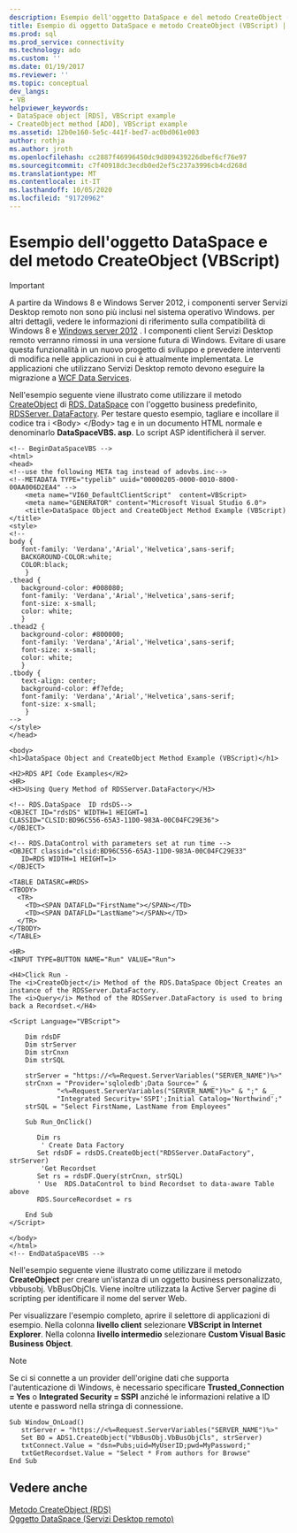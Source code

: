 ```yaml
---
description: Esempio dell'oggetto DataSpace e del metodo CreateObject (VBScript)
title: Esempio di oggetto DataSpace e metodo CreateObject (VBScript) | Microsoft Docs
ms.prod: sql
ms.prod_service: connectivity
ms.technology: ado
ms.custom: ''
ms.date: 01/19/2017
ms.reviewer: ''
ms.topic: conceptual
dev_langs:
- VB
helpviewer_keywords:
- DataSpace object [RDS], VBScript example
- CreateObject method [ADO], VBScript example
ms.assetid: 12b0e160-5e5c-441f-bed7-ac0bd061e003
author: rothja
ms.author: jroth
ms.openlocfilehash: cc2887f46996450dc9d809439226dbef6cf76e97
ms.sourcegitcommit: c7f40918dc3ecdb0ed2ef5c237a3996cb4cd268d
ms.translationtype: MT
ms.contentlocale: it-IT
ms.lasthandoff: 10/05/2020
ms.locfileid: "91720962"
---
```

# <a name="dataspace-object-and-createobject-method-example-vbscript"></a>Esempio dell'oggetto DataSpace e del metodo CreateObject (VBScript)
> [!IMPORTANT]
>  A partire da Windows 8 e Windows Server 2012, i componenti server Servizi Desktop remoto non sono più inclusi nel sistema operativo Windows. per altri dettagli, vedere le informazioni di riferimento sulla compatibilità di Windows 8 e [Windows server 2012](https://www.microsoft.com/download/details.aspx?id=27416) . I componenti client Servizi Desktop remoto verranno rimossi in una versione futura di Windows. Evitare di usare questa funzionalità in un nuovo progetto di sviluppo e prevedere interventi di modifica nelle applicazioni in cui è attualmente implementata. Le applicazioni che utilizzano Servizi Desktop remoto devono eseguire la migrazione a [WCF Data Services](/dotnet/framework/wcf/).  
  
 Nell'esempio seguente viene illustrato come utilizzare il metodo [CreateObject](./createobject-method-rds.md) di [RDS. DataSpace](./dataspace-object-rds.md) con l'oggetto business predefinito, [RDSServer. DataFactory](./datafactory-object-rdsserver.md). Per testare questo esempio, tagliare e incollare il codice tra i \<Body> \</Body> tag e in un documento HTML normale e denominarlo **DataSpaceVBS. asp**. Lo script ASP identificherà il server.  
  
```  
<!-- BeginDataSpaceVBS -->  
<html>  
<head>  
<!--use the following META tag instead of adovbs.inc-->  
<!--METADATA TYPE="typelib" uuid="00000205-0000-0010-8000-00AA006D2EA4" -->  
    <meta name="VI60_DefaultClientScript"  content=VBScript>  
    <meta name="GENERATOR" content="Microsoft Visual Studio 6.0">  
    <title>DataSpace Object and CreateObject Method Example (VBScript)</title>  
<style>  
<!--  
body {  
   font-family: 'Verdana','Arial','Helvetica',sans-serif;  
   BACKGROUND-COLOR:white;  
   COLOR:black;  
    }  
.thead {  
   background-color: #008080;   
   font-family: 'Verdana','Arial','Helvetica',sans-serif;   
   font-size: x-small;  
   color: white;  
   }  
.thead2 {  
   background-color: #800000;   
   font-family: 'Verdana','Arial','Helvetica',sans-serif;   
   font-size: x-small;  
   color: white;  
   }  
.tbody {   
   text-align: center;  
   background-color: #f7efde;  
   font-family: 'Verdana','Arial','Helvetica',sans-serif;   
   font-size: x-small;  
    }  
-->  
</style>  
</head>  
  
<body>  
<h1>DataSpace Object and CreateObject Method Example (VBScript)</h1>  
  
<H2>RDS API Code Examples</H2>  
<HR>  
<H3>Using Query Method of RDSServer.DataFactory</H3>  
  
<!-- RDS.DataSpace  ID rdsDS-->  
<OBJECT ID="rdsDS" WIDTH=1 HEIGHT=1  
CLASSID="CLSID:BD96C556-65A3-11D0-983A-00C04FC29E36">  
</OBJECT>  
  
<!-- RDS.DataControl with parameters set at run time -->  
<OBJECT classid="clsid:BD96C556-65A3-11D0-983A-00C04FC29E33"  
   ID=RDS WIDTH=1 HEIGHT=1>  
</OBJECT>  
  
<TABLE DATASRC=#RDS>  
<TBODY>  
  <TR>  
    <TD><SPAN DATAFLD="FirstName"></SPAN></TD>  
    <TD><SPAN DATAFLD="LastName"></SPAN></TD>  
  </TR>  
</TBODY>  
</TABLE>  
  
<HR>  
<INPUT TYPE=BUTTON NAME="Run" VALUE="Run">  
  
<H4>Click Run -  
The <i>CreateObject</i> Method of the RDS.DataSpace Object Creates an instance of the RDSServer.DataFactory.  
The <i>Query</i> Method of the RDSServer.DataFactory is used to bring back a Recordset.</H4>  
  
<Script Language="VBScript">  
  
    Dim rdsDF  
    Dim strServer  
    Dim strCnxn  
    Dim strSQL  
  
    strServer = "https://<%=Request.ServerVariables("SERVER_NAME")%>"  
    strCnxn = "Provider='sqloledb';Data Source=" & _  
            "<%=Request.ServerVariables("SERVER_NAME")%>" & ";" & _  
            "Integrated Security='SSPI';Initial Catalog='Northwind';"  
    strSQL = "Select FirstName, LastName from Employees"  
  
    Sub Run_OnClick()  
  
       Dim rs        
        ' Create Data Factory  
       Set rdsDF = rdsDS.CreateObject("RDSServer.DataFactory", strServer)  
        'Get Recordset    
       Set rs = rdsDF.Query(strCnxn, strSQL)     
       ' Use  RDS.DataControl to bind Recordset to data-aware Table above  
       RDS.SourceRecordset = rs  
  
    End Sub  
</Script>  
  
</body>  
</html>  
<!-- EndDataSpaceVBS -->  
```  
  
 Nell'esempio seguente viene illustrato come utilizzare il metodo **CreateObject** per creare un'istanza di un oggetto business personalizzato, vbbusobj. VbBusObjCls. Viene inoltre utilizzata la Active Server pagine di scripting per identificare il nome del server Web.  
  
 Per visualizzare l'esempio completo, aprire il selettore di applicazioni di esempio. Nella colonna **livello client** selezionare **VBScript in Internet Explorer**. Nella colonna **livello intermedio** selezionare **Custom Visual Basic Business Object**.  
  
> [!NOTE]
>  Se ci si connette a un provider dell'origine dati che supporta l'autenticazione di Windows, è necessario specificare **Trusted_Connection = Yes** o **Integrated Security = SSPI** anziché le informazioni relative a ID utente e password nella stringa di connessione.  
  
```  
Sub Window_OnLoad()  
   strServer = "https://<%=Request.ServerVariables("SERVER_NAME")%>"  
   Set BO = ADS1.CreateObject("VbBusObj.VbBusObjCls", strServer)  
   txtConnect.Value = "dsn=Pubs;uid=MyUserID;pwd=MyPassword;"  
   txtGetRecordset.Value = "Select * From authors for Browse"  
End Sub  
```  
  
## <a name="see-also"></a>Vedere anche  
 [Metodo CreateObject (RDS)](./createobject-method-rds.md)   
 [Oggetto DataSpace (Servizi Desktop remoto)](./dataspace-object-rds.md)